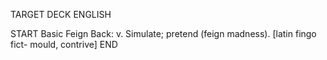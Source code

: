 TARGET DECK
ENGLISH

START
Basic
Feign
Back: v. Simulate; pretend (feign madness). [latin fingo fict- mould, contrive]
END
